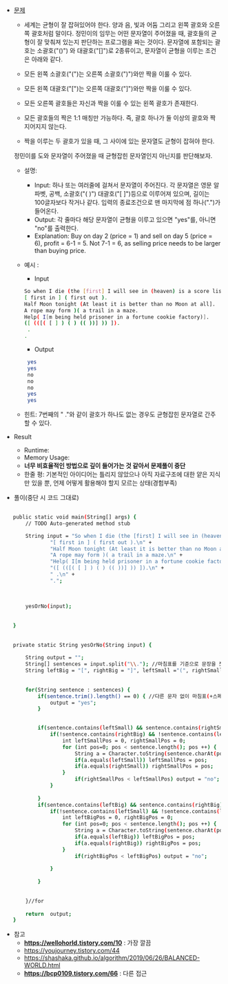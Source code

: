  - [문제](https://www.acmicpc.net/problem/4949)
   - 세계는 균형이 잘 잡혀있어야 한다. 양과 음, 빛과 어둠 그리고 왼쪽 괄호와 오른쪽 괄호처럼 말이다.
   정민이의 임무는 어떤 문자열이 주어졌을 때, 괄호들의 균형이 잘 맞춰져 있는지 판단하는 프로그램을 짜는 것이다.
   문자열에 포함되는 괄호는 소괄호("()") 와 대괄호("[]")로 2종류이고, 문자열이 균형을 이루는 조건은 아래와 같다.
   
    - 모든 왼쪽 소괄호("(")는 오른쪽 소괄호(")")와만 짝을 이룰 수 있다.
    - 모든 왼쪽 대괄호("[")는 오른쪽 대괄호("]")와만 짝을 이룰 수 있다.
    - 모든 오른쪽 괄호들은 자신과 짝을 이룰 수 있는 왼쪽 괄호가 존재한다.
    - 모든 괄호들의 짝은 1:1 매칭만 가능하다. 즉, 괄호 하나가 둘 이상의 괄호와 짝지어지지 않는다.
    - 짝을 이루는 두 괄호가 있을 때, 그 사이에 있는 문자열도 균형이 잡혀야 한다.
    
   정민이를 도와 문자열이 주어졌을 때 균형잡힌 문자열인지 아닌지를 판단해보자.

    - 설명:
      - Input: 하나 또는 여러줄에 걸쳐서 문자열이 주어진다. 
      각 문자열은 영문 알파벳, 공백, 소괄호("( )") 대괄호("[ ]")등으로 이루어져 있으며, 길이는 100글자보다 작거나 같다.
      입력의 종료조건으로 맨 마지막에 점 하나(".")가 들어온다.
      - Output: 각 줄마다 해당 문자열이 균형을 이루고 있으면 "yes"를, 아니면 "no"를 출력한다.
      - Explanation: Buy on day 2 (price = 1) and sell on day 5 (price = 6), profit = 6-1 = 5.
             Not 7-1 = 6, as selling price needs to be larger than buying price.

    - 예시 :
      - Input
       ```sh    
       So when I die (the [first] I will see in (heaven) is a score list).
      [ first in ] ( first out ).
      Half Moon tonight (At least it is better than no Moon at all].
      A rope may form )( a trail in a maze.
      Help( I[m being held prisoner in a fortune cookie factory)].
      ([ (([( [ ] ) ( ) (( ))] )) ]).
        .
      .
       ```
            
      - Output 
       ```sh    
        yes
        yes
        no
        no
        no
        yes
        yes
       ```
       
     - 힌트: 7번째의 " ."와 같이 괄호가 하나도 없는 경우도 균형잡힌 문자열로 간주할 수 있다.
 
 - Result 
   - Runtime: 
   - Memory Usage: 
   - **너무 비효율적인 방법으로 깊이 들어가는 것 같아서 문제풀이 중단**  
   - 한줄 평: 기본적인 아이디어는 틀리지 않았으나 아직 자료구조에 대한 얕은 지식만 있을 뿐, 언제 어떻게 활용해야 할지 모르는 상태(경험부족)
   
   
   
 - 풀이(중단 시 코드 그대로)
 ```sh    
  
	public static void main(String[] args) {
		// TODO Auto-generated method stub

		String input = "So when I die (the [first] I will see in (heaven) is a score list).\n" + 
				"[ first in ] ( first out ).\n" + 
				"Half Moon tonight (At least it is better than no Moon at all].\n" + 
				"A rope may form )( a trail in a maze.\n" + 
				"Help( I[m being held prisoner in a fortune cookie factory)].\n" + 
				"([ (([( [ ] ) ( ) (( ))] )) ]).\n" + 
				" .\n" + 
				".";
		
	
	
		yesOrNo(input);
		
		
	}
	
	
	private static String yesOrNo(String input) {
		
		String output = "";
		String[] sentences = input.split("\\."); //마침표를 기준으로 문장을 쪼갠다. 그런데 이렇게만 하면 마침표 혹은 마침표와 스페이스만 있는 문장까지 필터링됨. 
		String leftBig = "[", rightBig = "]", leftSmall ="(", rightSmall = ")";
		
	
		for(String sentence : sentences) {
			if(sentence.trim().length() == 0) { //다른 문자 없이 마침표(+스페이스)만 있는 문장의 경우 
				output = "yes";
			} 

		
			if(sentence.contains(leftSmall) && sentence.contains(rightSmall)) {
				if(!sentence.contains(rightBig) && !sentence.contains(leftBig)) { //작은 괄호만 있음 
					int leftSmallPos = 0, rightSmallPos = 0;
					for (int pos=0; pos < sentence.length(); pos ++) {
						String a = Character.toString(sentence.charAt(pos));
						if(a.equals(leftSmall)) leftSmallPos = pos;
						if(a.equals(rightSmall)) rightSmallPos = pos;
					}
						if(rightSmallPos < leftSmallPos) output = "no";					
				}
				
			}
			if(sentence.contains(leftBig) && sentence.contains(rightBig)) {
				if(!sentence.contains(leftSmall) && !sentence.contains(leftBig)) { //큰 괄호만 있음 		
					int leftBigPos = 0, rightBigPos = 0;
					for (int pos=0; pos < sentence.length(); pos ++) {
						String a = Character.toString(sentence.charAt(pos));
						if(a.equals(leftBig)) leftBigPos = pos;
						if(a.equals(rightBig)) rightBigPos = pos;
					}
						if(rightBigPos < leftBigPos) output = "no";		
						
				}
				
			}
			
		
		}//for
		
		return  output;
	}
 ```
 
 - 참고
 	- **https://wellohorld.tistory.com/10** : 가장 깔끔
	- https://youjourney.tistory.com/44
	- https://shashaka.github.io/algorithm/2019/06/26/BALANCED-WORLD.html
	- **https://bcp0109.tistory.com/66** : 다른 접근

